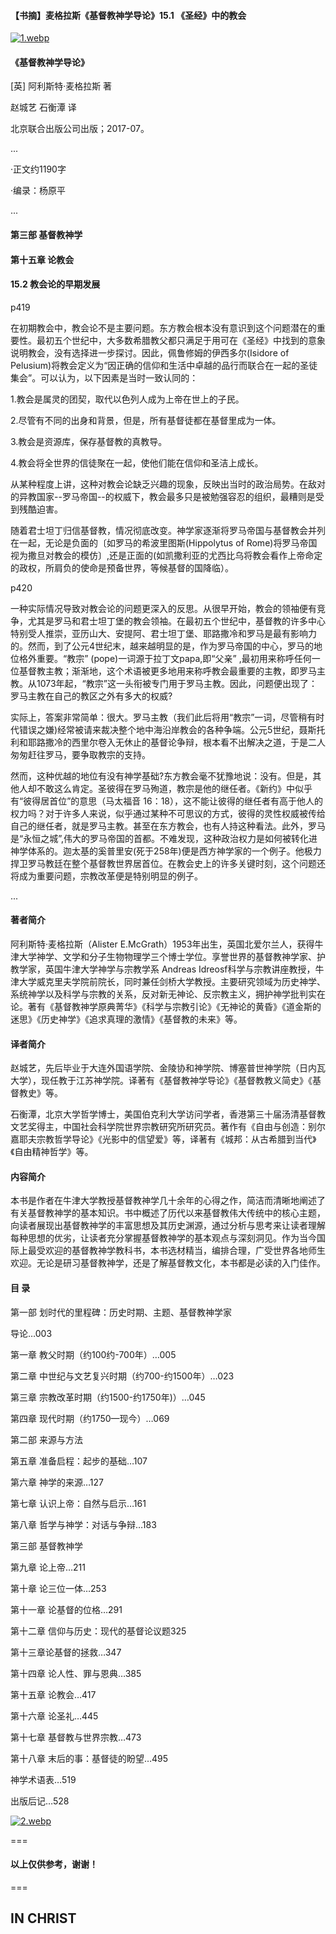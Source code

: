 #### 【书摘】麦格拉斯《基督教神学导论》15.1  《圣经》中的教会



[![1.webp](https://i.postimg.cc/C1KgFKLS/1.webp)](https://postimg.cc/DWRD6nXM)


#### 《基督教神学导论》

[英] 阿利斯特·麦格拉斯 著

赵城艺 石衡潭 译

北京联合出版公司出版；2017-07。

...

·正文约1190字 

 ·编录：杨原平

...





#### 第三部 基督教神学



#### 第十五章 论教会



#### 15.2  教会论的早期发展



p419



在初期教会中，教会论不是主要问题。东方教会根本没有意识到这个问题潜在的重要性。最初五个世纪中，大多数希腊教父都只满足于用可在《圣经》中找到的意象说明教会，没有选择进一步探讨。因此，佩鲁修姆的伊西多尔(Isidore of Pelusium)将教会定义为“因正确的信仰和生活中卓越的品行而联合在一起的圣徒集会”。可以认为，以下因素是当时一致认同的：

1.教会是属灵的团契，取代以色列人成为上帝在世上的子民。

2.尽管有不同的出身和背景，但是，所有基督徒都在基督里成为一体。

3.教会是资源库，保存基督教的真教导。

4.教会将全世界的信徒聚在一起，使他们能在信仰和圣洁上成长。

从某种程度上讲，这种对教会论缺乏兴趣的现象，反映出当时的政治局势。在敌对的异教国家--罗马帝国--的权威下，教会最多只是被勉强容忍的组织，最糟则是受到残酷迫害。

随着君士坦丁归信基督教，情况彻底改变。神学家逐渐将罗马帝国与基督教会并列在一起，无论是负面的〔如罗马的希波里图斯(Hippolytus of Rome)将罗马帝国视为撒旦对教会的模仿〕,还是正面的(如凯撒利亚的尤西比乌将教会看作上帝命定的政权，所肩负的使命是预备世界，等候基督的国降临）。



p420



一种实际情况导致对教会论的问题更深入的反思。从很早开始，教会的领袖便有竞争，尤其是罗马和君士坦丁堡的教会领袖。在最初五个世纪中，基督教的许多中心特别受人推崇，亚历山大、安提阿、君士坦丁堡、耶路撒冷和罗马是最有影响力的。然而，到了公元4世纪末，越来越明显的是，作为罗马帝国的中心，罗马的地位格外重要。“教宗” (pope)一词源于拉丁文papa,即“父亲” ,最初用来称呼任何一位基督教主教；渐渐地，这个术语被更多地用来称呼教会最重要的主教，即罗马主教。从1073年起，“教宗”这一头衔被专门用于罗马主教。因此，问题便出现了：罗马主教在自己的教区之外有多大的权威?



实际上，答案非常简单：很大。罗马主教（我们此后将用“教宗”一词，尽管稍有时代错误之嫌)经常被请来裁决整个地中海沿岸教会的各种争端。公元5世纪，聂斯托利和耶路撒冷的西里尔卷入无休止的基督论争辩，根本看不出解决之道，于是二人匆匆赶往罗马，要争取教宗的支持。

然而，这种优越的地位有没有神学基础?东方教会毫不犹豫地说：没有。但是，其他人却不敢这么肯定。圣彼得在罗马殉道，教宗是他的继任者。《新约》中似乎有“彼得居首位”的意思（马太福音 16：18），这不能让彼得的继任者有高于他人的权力吗？对于许多人来说，似乎通过某种不可思议的方式，彼得的灵性权威被传给自己的继任者，就是罗马主教。甚至在东方教会，也有人持这种看法。此外，罗马是“永恒之城”,伟大的罗马帝国的首都。不难发现，这种政治权力是如何被转化进神学体系的。迦太基的奚普里安(死于258年)便是西方神学家的一个例子。他极力捍卫罗马教廷在整个基督教世界居首位。在教会史上的许多关键时刻，这个问题还将成为重要问题，宗教改革便是特别明显的例子。




...
 

#### 著者简介 

阿利斯特·麦格拉斯（Alister E.McGrath）1953年出生，英国北爱尔兰人，获得牛津大学神学、文学和分子生物物理学三个博士学位。享誉世界的基督教神学家、护教学家，英国牛津大学神学与宗教学系 Andreas Idreosf科学与宗教讲座教授，牛津大学威克里夫学院前院长，同时兼任剑桥大学教授。主要研究领域为历史神学、系统神学以及科学与宗教的关系，反对新无神论、反宗教主义，拥护神学批判实在论。著有《基督教神学原典菁华》《科学与宗教引论》《无神论的黄昏》《道金斯的迷思》《历史神学》《追求真理的激情》《基督教的未来》等。

#### 译者简介 

赵城艺，先后毕业于大连外国语学院、金陵协和神学院、博塞普世神学院（日内瓦大学），现任教于江苏神学院。译著有《基督教神学导论》《基督教教义简史》《基督教史》等。

石衡潭，北京大学哲学博士，美国伯克利大学访问学者，香港第三十届汤清基督教文艺奖得主，中国社会科学院世界宗教研究所研究员。著作有《自由与创造：别尔嘉耶夫宗教哲学导论》《光影中的信望爱》等，译著有《城邦：从古希腊到当代》《自由精神哲学》等。

#### 内容简介 

本书是作者在牛津大学教授基督教神学几十余年的心得之作，简洁而清晰地阐述了有关基督教神学的基本知识。书中概述了历代以来基督教伟大传统中的核心主题，向读者展现出基督教神学的丰富思想及其历史渊源，通过分析与思考来让读者理解每种思想的优劣，让读者充分掌握基督教神学的基本观点与深刻洞见。作为当今国际上最受欢迎的基督教神学教科书，本书选材精当，编排合理，广受世界各地师生欢迎。无论是研习基督教神学，还是了解基督教文化，本书都是必读的入门佳作。



#### 目 录

第一部 划时代的里程碑：历史时期、主题、基督教神学家 

导论…003

第一章  教父时期（约100约-700年）…005

第二章 中世纪与文艺复兴时期（约700-约1500年）…023

第三章 宗教改革时期（约1500-约1750年)）…045

第四章 现代时期（约1750—现今）…069

第二部 来源与方法 

第五章 准备启程：起步的基础…107

第六章 神学的来源…127

第七章 认识上帝：自然与启示…161

第八章 哲学与神学：对话与争辩…183

第三部 基督教神学 

第九章 论上帝…211

第十章 论三位一体…253

第十一章 论基督的位格…291

第十二章 信仰与历史：现代的基督论议题325

第十三章论基督的拯救…347

第十四章 论人性、罪与恩典…385

第十五章 论教会…417

第十六章 论圣礼…445

第十七章 基督教与世界宗教…473

第十八章 末后的事：基督徒的盼望…495

神学术语表…519

出版后记…528



[![2.webp](https://i.postimg.cc/KYfbSTb0/2.webp)](https://postimg.cc/HJrRbVVM)



===

#### 以上仅供参考，谢谢！

===





## IN CHRIST
